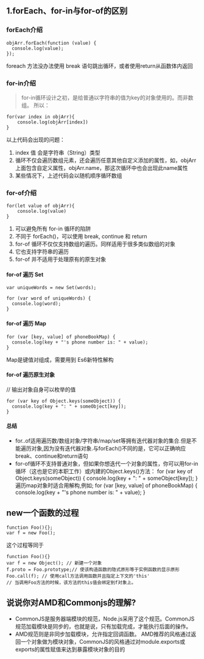 ## 1.forEach、for-in与for-of的区别
### forEach介绍
```
objArr.forEach(function (value) {
  console.log(value);
});
```
foreach 方法没办法使用 break 语句跳出循环，或者使用return从函数体内返回
### for-in介绍
>for-in循环设计之初，是给普通以字符串的值为key的对象使用的。而非数组。
所以：
```
for(var index in objArr){
    console.log(objArr[index])
}
```
以上代码会出现的问题：
1. index 值 会是字符串（String）类型
2. 循环不仅会遍历数组元素，还会遍历任意其他自定义添加的属性，如，objArr上面包含自定义属性，objArr.name，那这次循环中也会出现此name属性
3. 某些情况下，上述代码会以随机顺序循环数组

### for-of介绍
```
for(let value of objArr){
    console.log(value)
}
```
1. 可以避免所有 for-in 循环的陷阱
2. 不同于 forEach()，可以使用 break, continue 和 return
3. for-of 循环不仅仅支持数组的遍历。同样适用于很多类似数组的对象
4. 它也支持字符串的遍历
5. for-of 并不适用于处理原有的原生对象

#### for-of 遍历 Set
```
var uniqueWords = new Set(words);

for (var word of uniqueWords) {
  console.log(word);
}
```
#### for-of 遍历 Map
```
for (var [key, value] of phoneBookMap) {
  console.log(key + "'s phone number is: " + value);
}
```
Map是键值对组成，需要用到 Es6新特性解构

#### for-of 遍历原生对象
// 输出对象自身可以枚举的值
```
for (var key of Object.keys(someObject)) {
  console.log(key + ": " + someObject[key]);
}
```
#### 总结
- for..of适用遍历数/数组对象/字符串/map/set等拥有迭代器对象的集合.但是不能遍历对象,因为没有迭代器对象.与forEach()不同的是，它可以正确响应break、continue和return语句
- for-of循环不支持普通对象，但如果你想迭代一个对象的属性，你可以用for-in循环（这也是它的本职工作）或内建的Object.keys()方法：
for (var key of Object.keys(someObject)) {
  console.log(key + ": " + someObject[key]);
}
遍历map对象时适合用解构,例如;
for (var [key, value] of phoneBookMap) {
   console.log(key + "'s phone number is: " + value);
}
## new一个函数的过程
```
function Foo(){};
var f = new Foo();
```
这个过程等同于
```
function Foo(){}
var f = new Object(); // 新建一个对象
f.proto = Foo.prototype;// 使该构造函数的隐式原形等于实例函数的显示原形
Foo.call(f); // 使用call方法调用函数并且指定上下文的'this'
// 当调用Foo方法的时候，该方法的this值会绑定到f对象上。
```
## 说说你对AMD和Commonjs的理解?
- CommonJS是服务器端模块的规范，Node.js采用了这个规范。CommonJS规范加载模块是同步的，也就是说，只有加载完成，才能执行后面的操作。
- AMD规范则是非同步加载模块，允许指定回调函数。
AMD推荐的风格通过返回一个对象做为模块对象，CommonJS的风格通过对module.exports或exports的属性赋值来达到暴露模块对象的目的
